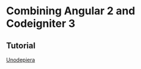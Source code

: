 # Combining Angular 2 and Codeigniter 3

## Tutorial
[Unodepiera](http://uno-de-piera.com/angular-2-y-codeigniter-3/)
